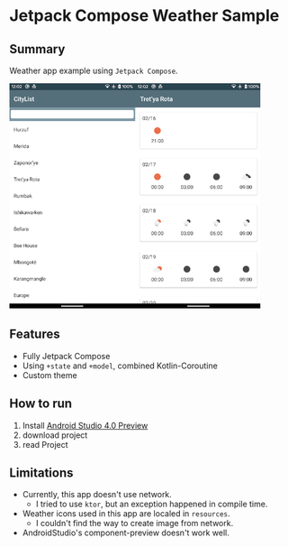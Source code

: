 # Jetpack Compose Weather Sample


## Summary

Weather app example using `Jetpack Compose`.

<img src="img/capture.png" height="400px">


## Features

* Fully Jetpack Compose
* Using `+state` and `+model`, combined Kotlin-Coroutine
* Custom theme

## How to run

1. Install [Android Studio 4.0 Preview](https://developer.android.com/studio/preview)
2. download project
3. read Project

## Limitations

* Currently, this app doesn't use network.
  * I tried to use `ktor`, but an exception happened in compile time.
* Weather icons used in this app are localed in `resources`.
  * I couldn't find the way to create image from network.
* AndroidStudio's component-preview doesn't work well.




